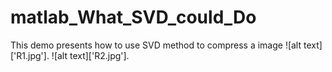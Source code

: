 # matlab_What_SVD_could_Do


This demo presents how to use SVD method to compress a image
![alt text]['R1.jpg'].
![alt text]['R2.jpg'].
